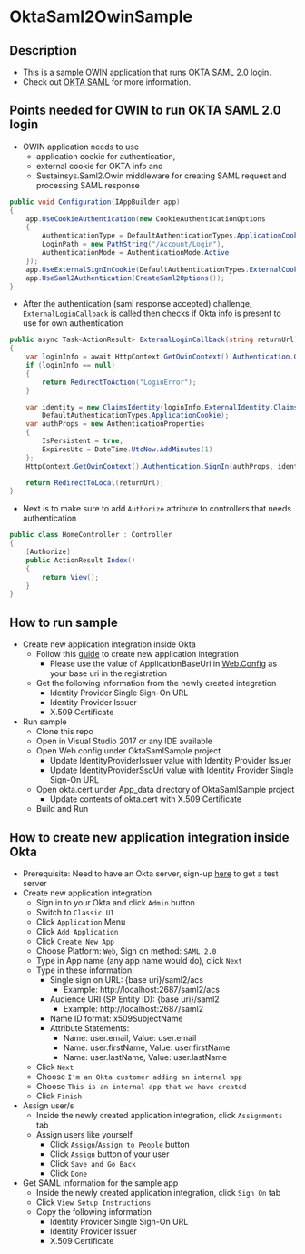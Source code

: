 # OktaSaml2OwinSample

## Description

- This is a sample OWIN application that runs OKTA SAML 2.0 login.
- Check out [OKTA SAML](https://developer.okta.com/standards/SAML/#planning-for-saml) for more information.

## Points needed for OWIN to run OKTA SAML 2.0 login

- OWIN application needs to use 
  - application cookie for authentication,
  - external cookie for OKTA info and 
  - Sustainsys.Saml2.Owin middleware for creating SAML request and processing SAML response
```csharp
public void Configuration(IAppBuilder app)
{
    app.UseCookieAuthentication(new CookieAuthenticationOptions
    {
        AuthenticationType = DefaultAuthenticationTypes.ApplicationCookie,
        LoginPath = new PathString("/Account/Login"),
        AuthenticationMode = AuthenticationMode.Active
    });
    app.UseExternalSignInCookie(DefaultAuthenticationTypes.ExternalCookie);
    app.UseSaml2Authentication(CreateSaml2Options());
}
```

- After the authentication (saml response accepted) challenge, `ExternalLoginCallback` is called then checks if Okta info is present to use for own authentication
```csharp
public async Task<ActionResult> ExternalLoginCallback(string returnUrl)
{
    var loginInfo = await HttpContext.GetOwinContext().Authentication.GetExternalLoginInfoAsync();
    if (loginInfo == null)
    {
        return RedirectToAction("LoginError");
    }

    var identity = new ClaimsIdentity(loginInfo.ExternalIdentity.Claims,
        DefaultAuthenticationTypes.ApplicationCookie);
    var authProps = new AuthenticationProperties
    {
        IsPersistent = true,
        ExpiresUtc = DateTime.UtcNow.AddMinutes(1)
    };            
    HttpContext.GetOwinContext().Authentication.SignIn(authProps, identity);

    return RedirectToLocal(returnUrl);
}
```

- Next is to make sure to add `Authorize` attribute to controllers that needs authentication
```csharp
public class HomeController : Controller
{
    [Authorize]
    public ActionResult Index()
    {
        return View();
    }
}
```

## How to run sample

- Create new application integration inside Okta
  - Follow this [guide](#how-to-create-new-application-integration-inside-okta) to create new application integration
    - Please use the value of ApplicationBaseUri in [Web.Config](https://github.com/bvillanueva-mdsol/OktaSaml2OwinSample/blob/master/OktaSamlSample/Web.config) as your base uri in the registration
  - Get the following information from the newly created integration
    - Identity Provider Single Sign-On URL
    - Identity Provider Issuer
    - X.509 Certificate
- Run sample
  - Clone this repo
  - Open in Visual Studio 2017 or any IDE available
  - Open Web.config under OktaSamlSample project
    - Update IdentityProviderIssuer value with Identity Provider Issuer
    - Update IdentityProviderSsoUri value with Identity Provider Single Sign-On URL
  - Open okta.cert under App_data directory of OktaSamlSample project
    - Update contents of okta.cert with X.509 Certificate
  - Build and Run

## How to create new application integration inside Okta

- Prerequisite: Need to have an Okta server, sign-up [here](https://developer.okta.com/signup/) to get a test server
- Create new application integration
  - Sign in to your Okta and click `Admin` button
  - Switch to `Classic UI`
  - Click `Application` Menu
  - Click `Add Application`
  - Click `Create New App`
  - Choose Platform: `Web`, Sign on method: `SAML 2.0`
  - Type in App name (any app name would do), click `Next`
  - Type in these information:
    - Single sign on URL: {base uri}/saml2/acs
      - Example: http://localhost:2687/saml2/acs
    - Audience URI (SP Entity ID): {base uri}/saml2
      - Example: http://localhost:2687/saml2
    - Name ID format: x509SubjectName
    - Attribute Statements:
      - Name: user.email, Value: user.email
      - Name: user.firstName, Value: user.firstName
      - Name: user.lastName, Value: user.lastName
  - Click `Next`
  - Choose `I'm an Okta customer adding an internal app`
  - Choose `This is an internal app that we have created`
  - Click `Finish`
- Assign user/s
  - Inside the newly created application integration, click `Assignments` tab
  - Assign users like yourself
    - Click `Assign`/`Assign to People` button
    - Click `Assign` button of your user
    - Click `Save and Go Back`
    - Click `Done`
- Get SAML information for the sample app
  - Inside the newly created application integration, click `Sign On` tab
  - Click `View Setup Instructions`
  - Copy the following information
    - Identity Provider Single Sign-On URL
    - Identity Provider Issuer
    - X.509 Certificate
